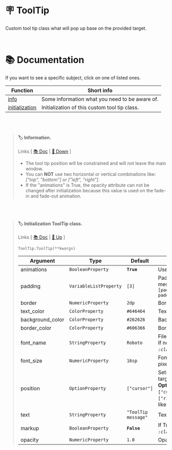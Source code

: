 <!-- https://github.com/ikatyang/emoji-cheat-sheet/blob/master/README.md -->

# :placard: ToolTip
Custom tool tip class what will pop up base on the provided target.

<br />

<!-- []=-=-=-=-=-=-=-=-=-=-=-=-=-=-=-=-=-=[ DOCS ]=-=-=-=-=-=-=-=-=-=-=-=-=-=-=-=-=-=[] -->

# 📚 Documentation
If you want to see a specific subject, click on one of listed ones.

<!-- []=-=-=-=-=-=-=-=-=-=-=-=-=-=-=-=-=-=[ LINK ]=-=-=-=-=-=-=-=-=-=-=-=-=-=-=-=-=-=[] -->
| Function | Short info |
| - | - |
| [info](#label-information) | Some information what you need to be aware of. |
| [initialization](#label-initialization-tooltip-class) | Initialization of this custom tool tip class. |
<!--
| [function](#tag) | info |
-->

<br /><br />

<!-- []=-=-=-=-=-=-=-=-=-=-=-=-=-=-=-=-=-=[ CODE ]=-=-=-=-=-=-=-=-=-=-=-=-=-=-=-=-=-=[] -->

<!-- []=-=-=-=-=-=-=-=-=-=-=-=-=-=-=-=-=-=[ OverlayLayout ]=-=[] -->
> #### :label: Information.
> Links [ [:books: Doc](#-documentation) | [:arrow_down_small: Down](#label-initialization-tooltip-class) ]
> - The tool tip position will be constrained and will not leave the main window.
> - You can **NOT** use two horizontal or vertical combinations like: *["top", "bottom"]* or *["left", "right"]*.
> - If the "animations" is True, the opacity attribute can not be changed after initialization because this value is used on the fade-in and fade-out animation.

<br /><br />

<!-- []=-=-=-=-=-=-=-=-=-=-=-=-=-=-=-=-=-=[ OverlayLayout ]=-=[] -->
> #### :label: Initialization ToolTip class.
> Links [ [:books: Doc](#-documentation) | [:arrow_up_small: Up](#label-information) ]
> ```python3
> ToolTip.ToolTip(**kwargs)
> ```
> | Argument | Type | Default | Description |
> | - | - | - | - |
> | animations | `BooleanProperty` | **`True`** | Use animations. |
> | padding | `VariableListProperty` | `[3]` | Padding between the background and message. <br /> `[padding_left, padding_top, padding_right, padding_bottom]` |
> | border | `NumericProperty` | `2dp` | Border size, in pixels. |
> | text_color | `ColorProperty` | `#646464` | Text color, in RGBA format. |
> | background_color | `ColorProperty` | `#262626` | Background color, in RGBA format. |
> | border_color | `ColorProperty` | `#606366` | Border color, in RGBA format. |
> | font_name | `StringProperty` | `Roboto` | Filename of the font to use. <br /> If not provided, this value is taken from *`:class:`**`kivy.config.Config`***. |
> | font_size | `NumericProperty` | `16sp` | Font size of the text and the line numbers in pixels. |
> | position | `OptionProperty` | `["cursor"]` | Sets the position of the tooltip base on the target position. <br /> **Options:** <br /> `["cursor"]`, `["top"]`, `["bottom"]`, `["left"]`, `["right"]` and combinations of two of them like `["cursor", "top"]`. |
> | text | `StringProperty` | `"ToolTip message"` | Text of the tooltip. |
> | markup | `BooleanProperty` | **`False`** | If True, the text will be rendered using the *`:class:`**`~kivy.core.text.markup.MarkupLabel`***. |
> | opacity | `NumericProperty` | `1.0` | Opacity of the tooltip. |
<!--
> | arg | `type` | def | info |
-->
